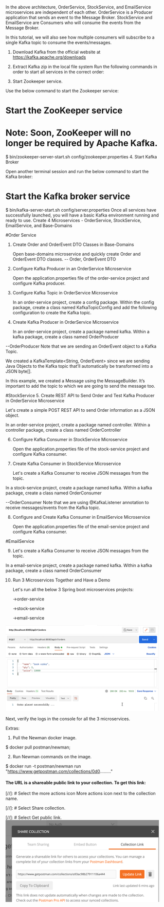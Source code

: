 In the above architecture, OrderService, StockService, and EmailService microservices are independent of each other. OrderService is a Producer application that sends an event to the Message Broker. StockService and EmailService are Consumers who will consume the events from the Message Broker.

In this tutorial, we will also see how multiple consumers will subscribe to a single Kafka topic to consume the events/messages.


1. Download Kafka from the official website at https://kafka.apache.org/downloads

2. Extract Kafka zip in the local file system
   Run the following commands in order to start all services in the correct order:

3. Start Zookeeper service.

Use the below command to start the Zookeeper service:
# Start the ZooKeeper service
# Note: Soon, ZooKeeper will no longer be required by Apache Kafka.
$ bin/zookeeper-server-start.sh config/zookeeper.properties
4. Start Kafka Broker

Open another terminal session and run the below command to start the Kafka broker:
# Start the Kafka broker service
$ bin/kafka-server-start.sh config/server.properties
Once all services have successfully launched, you will have a basic Kafka environment running and ready to use.
Create 4 Microservices - OrderService, StockService, EmailService, and Base-Domains

#Order Service
1. Create Order and OrderEvent DTO Classes in Base-Domains

   Open base-domains microservice and quickly create Order and OrderEvent DTO classes.
-- Order, OrderEvent DTO
2. Configure Kafka Producer in an OrderService Microservice

   Open the application.properties file of the order-service project and configure Kafka producer.
3. Configure Kafka Topic in OrderService Microservice

   In an order-service project, create a config package. Within the config package, create a class named KafkaTopicConfig and add the following configuration to create the Kafka topic.
4. Create Kafka Producer in OrderService Microservice

   In an order-service project, create a package named kafka. Within a kafka package, create a class named OrderProducer

--OrderProducer
Note that we are sending an OrderEvent object to a Kafka Topic.

We created a KafkaTemplate<String, OrderEvent> since we are sending Java Objects to the Kafka topic that’ll automatically be transformed into a JSON byte[].

In this example, we created a Message using the MessageBuilder. It’s important to add the topic to which we are going to send the message too.

#StockService
5. Create REST API to Send Order and Test Kafka Producer in OrderService Microservice

   Let's create a simple POST REST API to send Order information as a JSON object.

In an order-service project, create a package named controller. Within a controller package, create a class named OrderController

6. Configure Kafka Consumer in StockService Microservice

   Open the application.properties file of the stock-service project and configure Kafka consumer.

7. Create Kafka Consumer in StockService Microservice

   Let's create a Kafka Consumer to receive JSON messages from the topic.

In a stock-service project, create a package named kafka. Within a kafka package, create a class named OrderConsumer

--OrderConsumer
Note that we are using @KafkaListener annotation to receive messages/events from the Kafka topic.

8. Configure and Create Kafka Consumer in EmailService Microservice

   Open the application.properties file of the email-service project and configure Kafka consumer.

#EmailService

9. Let's create a Kafka Consumer to receive JSON messages from the topic.

In a email-service project, create a package named kafka. Within a kafka package, create a class named OrderConsumer

10. Run 3 Microservices Together and Have a Demo

    Let's run all the below 3 Spring boot microservices projects:

    ->order-service

    ->stock-service

    ->email-service

![img.png](img.png)

Next, verify the logs in the console for all the 3 microservices.


Extras:
1. Pull the Newman docker image.

$ docker pull postman/newman;

2. Run Newman commands on the image.

$ docker run -t postman/newman run "https://www.getpostman.com/collections/0d0........." 

#### The URL is a shareable public link to your collection. To get this link:
[//]: # Select the more actions icon More actions icon next to the collection name.

[//]: # Select Share collection.

[//]: # Select Get public link. 
![img_1.png](img_1.png)

